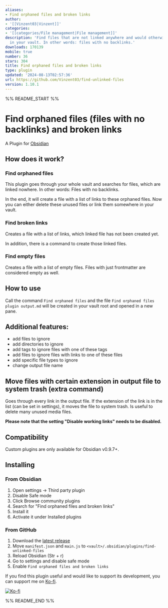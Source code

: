 ```yaml
---
aliases:
- Find orphaned files and broken links
author:
- '[[Vinzent03|Vinzent]]'
categories:
- '[[categories/File management|File management]]'
description: 'Find files that are not linked anywhere and would otherwise be lost
  in your vault. In other words: files with no backlinks.'
downloads: 170139
mobile: true
number: 36
stars: 304
title: Find orphaned files and broken links
type: plugin
updated: '2024-08-13T02:57:36'
url: https://github.com/Vinzent03/find-unlinked-files
version: 1.10.1
---
```


%% README_START %%

# Find orphaned files (files with no backlinks) and broken links
A Plugin for [Obsidian](https://obsidian.md)

## How does it work?

### Find orphaned files

This plugin goes through your whole vault and searches for files, which are linked nowhere. In other words: Files with no backlinks.

In the end, it will create a file with a list of links to these orphaned files. Now you can either delete these unused files or link them somewhere in your vault.

### Find broken links

Creates a file with a list of links, which linked file has not been created yet.

In addition, there is a command to create those linked files.

### Find empty files

Creates a file with a list of empty files. Files with just frontmatter are considered empty as well.

## How to use
Call the command `Find orphaned files` and the file `Find orphaned files plugin output.md` will be created in your vault root and opened in a new pane. 

## Additional features:
- add files to ignore
- add directories to ignore
- add tags to ignore files with one of these tags
- add files to ignore files with links to one of these files
- add specific file types to ignore
- change output file name

## Move files with certain extension in output file to system trash (extra command)
Goes through every link in the output file. If the extension of the link is in the list (can be set in settings), it moves the file to system trash. Is useful to delete many unused media files.

**Please note that the setting "Disable working links" needs to be disabled.**

## Compatibility
Custom plugins are only available for Obsidian v0.9.7+.

## Installing

### From Obsidian
1. Open settings -> Third party plugin
2. Disable Safe mode
3. Click Browse community plugins
4. Search for "Find orphaned files and broken links"
5. Install it
6. Activate it under Installed plugins


### From GitHub
1. Download the [latest release](https://github.com/Vinzent03/find-unlinked-files/releases/latest)
2. Move `manifest.json` and `main.js` to `<vault>/.obsidian/plugins/find-unlinked-files`
3. Reload Obsidian (Str + r)
4. Go to settings and disable safe mode
5. Enable `Find orphaned files and broken links`

If you find this plugin useful and would like to support its development, you can support me on [Ko-fi](https://Ko-fi.com/Vinzent).

[![Ko-fi](https://ko-fi.com/img/githubbutton_sm.svg)](https://ko-fi.com/F1F195IQ5)


%% README_END %%